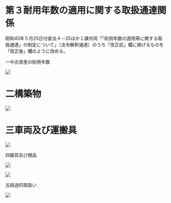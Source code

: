 # 第３耐用年数の適用に関する取扱通達関係

昭和45年５月25日付直法４－25ほか１課共同「「耐用年数の適用等に関する取扱通達」の制定について」（法令解釈通達）のうち「改正前」欄に掲げるものを「改正後」欄のように改める。

一中古資産の耐用年数

![](https://www.nta.go.jp/tmp/541574ea-bb8c-4dc2-ad32-186a825827ef/images/8d69e634bb5175809872f3c64d3bca15f096edbfef52a6e910e2ccdc8a1a14bb.jpg)

# 二構築物

![](https://www.nta.go.jp/tmp/541574ea-bb8c-4dc2-ad32-186a825827ef/images/9bee32137de51f9368fb530471f0a83356cfb490bdfc3c3dd114f0dc4f18d41c.jpg)

# 三車両及び運搬具

![](https://www.nta.go.jp/tmp/541574ea-bb8c-4dc2-ad32-186a825827ef/images/d22bfc8ae2834d1095c45f54c304089065a11785af583fc72db1e9c0a2b1fbbd.jpg)

四器具及び備品

![](https://www.nta.go.jp/tmp/541574ea-bb8c-4dc2-ad32-186a825827ef/images/795713fb8b4a2f06d02875abf7b0172f3d681f3fa3c7aa3bfa962a49e36b6345.jpg)

![](https://www.nta.go.jp/tmp/541574ea-bb8c-4dc2-ad32-186a825827ef/images/0dc14b4f7a8f8d6b0d20b18cada2bd001effa79162dcf8a7f52a9686f46add67.jpg)

五経過的取扱い

![](https://www.nta.go.jp/tmp/541574ea-bb8c-4dc2-ad32-186a825827ef/images/138185dd48ea1c443b1cfbc790047ef1944742ab472cc759223c06a9354c267a.jpg)